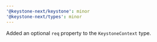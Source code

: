 ```yaml
---
'@keystone-next/keystone': minor
'@keystone-next/types': minor
---
```


Added an optional `req` property to the `KeystoneContext` type.

